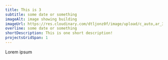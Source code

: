 ```yaml
---
title: This is 3
subtitle: some date or something
imageAlt: image showing building
imageUrl: https://res.cloudinary.com/dtljonz0f/image/upload/c_auto,ar_3:1,w_3840,g_auto/f_auto/q_auto/v1/gc-v1/new-york/empire_state_2_akcbvn?_a=BAVARSAP0
overline: some date or something
shortDescription: This is one short description!
projectsGridSpan: 1
---
```


Lorem ipsum